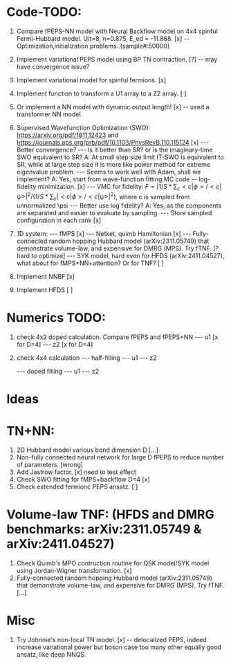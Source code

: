 # Code-TODO:

1. Compare fPEPS-NN model with Neural Backflow model on 4x4 spinful Fermi-Hubbard model. U/t=8, n=0.875, E_ed = -11.868. [x] -- Optimization,initialization problems..(sample#:50000)
2. Implement variational PEPS model using BP TN contraction. [?] -- may have convergence issue?
3. Implement variational model for spinful fermions. [x]
4. Implement function to transform a U1 array to a Z2 array. [ ]
5. Or implement a NN model with dynamic output length! [x] -- used a transformer NN model
6. Supervised Wavefunction Optimization (SWO): https://arxiv.org/pdf/1811.12423 and https://journals.aps.org/prb/pdf/10.1103/PhysRevB.110.115124 [x]
    --- Better convergence?
    --- Is it better than SR? or is the imaginary-time SWO equivalent to SR? 
        A: At small step size limit IT-SWO is equivalent to SR, while at large step size it is more like power method for extreme eigenvalue problem.
    --- Seems to work well with Adam, shall we implement?
        A: Yes, start from wave-function fitting MC code -- log-fidelity minimization. [x]
    --- VMC for fidelity: $F = |1/S * \sum_c <c|\phi>/<c|\psi>|^2 / (1/S * \sum_c |<c|\phi>/<c|\psi>|^2)$, where c is sampled from unnormalized \psi
    --- Better use log fidelity?
        A: Yes, as the components are separated and easier to evaluate by sampling.
    --- Store sampled configuration in each rank [x]
7. 1D system:
    --- fMPS [x]
    --- Netket, quimb Hamiltonian [x]
    --- Fully-connected random hopping Hubbard model (arXiv:2311.05749) that demonstrate volume-law, and expensive for DMRG (MPS). Try fTNF. [? hard to optimize]
    --- SYK model, hard even for HFDS (arXiv:2411.04527), what about for fMPS+NN+attention? Or for TNF? [ ]

8. Implement NNBF [x]
9. Implement HFDS [ ]

# Numerics TODO:
1. check 4x2 doped calculation. Compare fPEPS and fPEPS+NN
    --- u1 [x for D=4]
    --- z2 [x for D=4]
2. check 4x4 calculation
    --- half-filling
        --- u1
        --- z2

    --- doped filling
        --- u1
        --- z2

# Ideas

# TN+NN:
1. 2D Hubbard model various bond dimension D [...]
2. Non-fully connected neural network for large D fPEPS to reduce number of parameters. [wrong]
3. Add Jastrow factor. [x] need to test effect
4. Check SWO fitting for fMPS+backflow  D=4 [x]
5. Check extended fermionc PEPS ansatz. [ ]





# Volume-law TNF: (HFDS and DMRG benchmarks: arXiv:2311.05749 & arXiv:2411.04527)
1. Check Quimb's MPO contruction routine for QSK model/SYK model using Jordan-Wigner transformation. [x]
2. Fully-connected random hopping Hubbard model (arXiv:2311.05749) that demonstrate volume-law, and expensive for DMRG (MPS). Try fTNF. [...]



# Misc

1. Try Johnnie's non-local TN model. [x] -- delocalized PEPS, indeed increase variational power but boson case too many other equally good ansatz, like deep NNQS.






